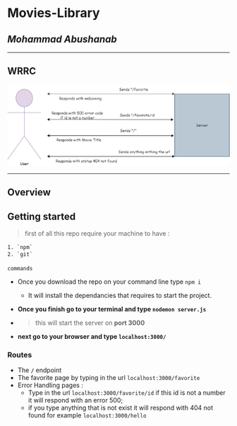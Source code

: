 # Movies-Library

## ***Mohammad Abushanab***

---

## WRRC
![Wrrc image](/assets/img/WRRC.png)
***

## Overview

## Getting started

>first of all this repo require your machine to have :

    1. `npm`
    2. `git`

    commands

+ Once you download the repo on your command line type `npm i`
  + It will install the dependancies that requires to start the project.

+ **Once you finish go to your terminal and type `nodemon server.js`**

+ >this will start the server on **port 3000**

+ **next go to your browser and type `localhost:3000/`**

### Routes

+ The **`/`** endpoint
+ The favorite page by typing in the url `localhost:3000/favorite`
+ Error Handling pages :
  + Type in the url `localhost:3000/favorite/id`
  if this id is not a number it will respond with an error 500;
  + if you type anything that is not exist it will respond with 404 not found for example
  `localhost:3000/hello`
